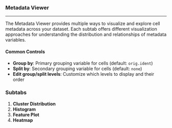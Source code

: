 ### Metadata Viewer
------------------

The Metadata Viewer provides multiple ways to visualize and explore cell metadata across your dataset. Each subtab offers different visualization approaches for understanding the distribution and relationships of metadata variables.

#### Common Controls

- **Group by**: Primary grouping variable for cells (default: `orig.ident`)
- **Split by**: Secondary grouping variable for cells (default: `none`)
- **Edit group/split levels**: Customize which levels to display and their order

### Subtabs

1. **Cluster Distribution**
2. **Histogram**
3. **Feature Plot**
4. **Heatmap**